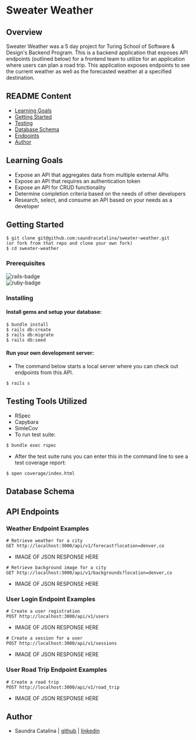 # Sweater Weather  

## Overview  
Sweater Weather was a 5 day project for Turing School of Software & Design's Backend Program. This is a backend application that exposes API endpoints (outlined below) for a frontend team to utilize for an application where users can plan a road trip. This application exposes endpoints to see the current weather as well as the forecasted weather at a specified destination.  

## README Content
- [Learning Goals](#learning-goals)
- [Getting Started](#getting-started)
- [Testing](#testing)
- [Database Schema](#database-schema)
- [Endpoints](#endpoints)
- [Author](#author)

## Learning Goals  
- Expose an API that aggregates data from multiple external APIs
- Expose an API that requires an authentication token
- Expose an API for CRUD functionality
- Determine completion criteria based on the needs of other developers
- Research, select, and consume an API based on your needs as a developer

## Getting Started  
```  
$ git clone git@github.com:saundracatalina/sweater-weather.git
(or fork from that repo and clone your own fork)  
$ cd sweater-weather  
```  
### Prerequisites  
![rails-badge](https://img.shields.io/badge/Rails-5.2.4-informational?style=flat-square)    
![ruby-badge](https://img.shields.io/badge/Ruby-2.5.3-informational?style=flat-square)  

### Installing
#### Install gems and setup your database:
```
$ bundle install
$ rails db:create
$ rails db:migrate
$ rails db:seed
```
#### Run your own development server:  
- The command below starts a local server where you can check out endpoints from this API.  
```
$ rails s
```

## Testing Tools Utilized
- RSpec  
- Capybara  
- SimleCov  
- To run test suite:  
```
$ bundle exec rspec  
```
- After the test suite runs you can enter this in the command line to see a test coverage report:  
```
$ open coverage/index.html
```  

## Database Schema




## API Endpoints
### Weather Endpoint Examples
```
# Retrieve weather for a city
GET http://localhost:3000/api/v1/forecast?location=denver,co
```
- IMAGE OF JSON RESPONSE HERE

```
# Retrieve background image for a city
GET http://localhost:3000/api/v1/backgrounds?location=denver,co
```
- IMAGE OF JSON RESPONSE HERE

### User Login Endpoint Examples

```
# Create a user registration
POST http://localhost:3000/api/v1/users
```
- IMAGE OF JSON RESPONSE HERE

```
# Create a session for a user
POST http://localhost:3000/api/v1/sessions
```
- IMAGE OF JSON RESPONSE HERE

### User Road Trip Endpoint Examples

```
# Create a road trip
POST http://localhost:3000/api/v1/road_trip
```
- IMAGE OF JSON RESPONSE HERE


## Author

- Saundra Catalina | [github](https://github.com/saundracatalina) | [linkedin](https://www.linkedin.com/in/saundra-catalina/)
